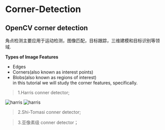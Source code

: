 # Corner-Detection
## OpenCV corner detection
角点检测主要应用于运动检测，图像匹配，目标跟踪，三维建模和目标识别等领域. 

**Types of Image Features**    
* Edges    
* Corners(also known as interest points)    
* Blobs(also known as regions of interest)    
in this tutorial we will study the corner features, specifically.

>1.Harris conner detector;  

![harris](http://ow9372wwb.bkt.clouddn.com/harris1.PNG) ![harris](http://ow9372wwb.bkt.clouddn.com/harris2.PNG)

>2.Shi-Tomasi conner detector;    

>3.亚像素级 conner detector；    


